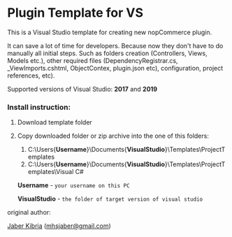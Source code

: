 Plugin Template for VS
====

This is a Visual Studio template for creating new nopCommerce plugin.

It can save a lot of time for developers. Because now they don't have to do manually all initial steps. Such as folders creation (Controllers, Views, Models etc.), other required files (DependencyRegistrar.cs, _ViewImports.cshtml, ObjectContex, plugin.json etc), configuration, project references, etc).

Supported versions of Visual Studio: **2017** and **2019**

### Install instruction:

1. Download template folder
2. Copy downloaded folder or zip archive into the one of this folders:
	1. C:\Users\{**Username**}\Documents\{**VisualStudio**}\Templates\ProjectTemplates
	2. C:\Users\{**Username**}\Documents\{**VisualStudio**}\Templates\ProjectTemplates\Visual C#
    
	**Username** - `your username on this PC` 

	**VisualStudio** - `the folder of target version of visual studio`


original author: 

[Jaber Kibria](https://www.nopcommerce.com/profile.aspx?userid=227460) (mhsjaber@gmail.com)
